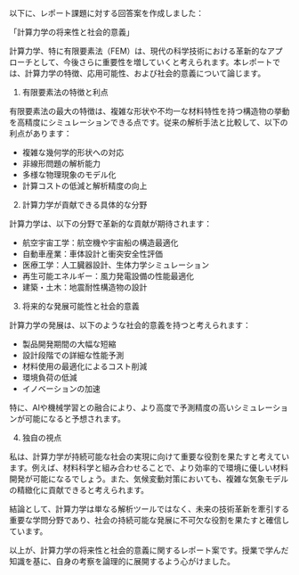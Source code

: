 以下に、レポート課題に対する回答案を作成しました：

「計算力学の将来性と社会的意義」

計算力学、特に有限要素法（FEM）は、現代の科学技術における革新的なアプローチとして、今後さらに重要性を増していくと考えられます。本レポートでは、計算力学の特徴、応用可能性、および社会的意義について論じます。

1. 有限要素法の特徴と利点

有限要素法の最大の特徴は、複雑な形状や不均一な材料特性を持つ構造物の挙動を高精度にシミュレーションできる点です。従来の解析手法と比較して、以下の利点があります：

- 複雑な幾何学的形状への対応
- 非線形問題の解析能力
- 多様な物理現象のモデル化
- 計算コストの低減と解析精度の向上

2. 計算力学が貢献できる具体的な分野

計算力学は、以下の分野で革新的な貢献が期待されます：

- 航空宇宙工学：航空機や宇宙船の構造最適化
- 自動車産業：車体設計と衝突安全性評価
- 医療工学：人工臓器設計、生体力学シミュレーション
- 再生可能エネルギー：風力発電設備の性能最適化
- 建築・土木：地震耐性構造物の設計

3. 将来的な発展可能性と社会的意義

計算力学の発展は、以下のような社会的意義を持つと考えられます：

- 製品開発期間の大幅な短縮
- 設計段階での詳細な性能予測
- 材料使用の最適化によるコスト削減
- 環境負荷の低減
- イノベーションの加速

特に、AIや機械学習との融合により、より高度で予測精度の高いシミュレーションが可能になると予想されます。

4. 独自の視点

私は、計算力学が持続可能な社会の実現に向けて重要な役割を果たすと考えています。例えば、材料科学と組み合わせることで、より効率的で環境に優しい材料開発が可能になるでしょう。また、気候変動対策においても、複雑な気象モデルの精緻化に貢献できると考えられます。

結論として、計算力学は単なる解析ツールではなく、未来の技術革新を牽引する重要な学問分野であり、社会の持続可能な発展に不可欠な役割を果たすと確信しています。

以上が、計算力学の将来性と社会的意義に関するレポート案です。授業で学んだ知識を基に、自身の考察を論理的に展開するよう心がけました。